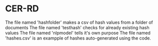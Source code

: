 # CER-RD
The file named 'hashfolder' makes a csv of hash values from a folder of documents
The file named 'testhash' checks for already existing hash values
The file named 'nlpmodel' tells it's own purpose
The file named 'hashes.csv' is an exampple of hashes auto-generated using the code.
